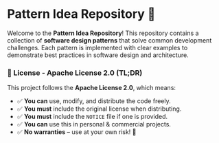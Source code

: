 # Pattern Idea Repository 🧩

Welcome to the **Pattern Idea Repository**! This repository contains a collection of **software design patterns** that solve common development challenges. Each pattern is implemented with clear examples to demonstrate best practices in software design and architecture.

### 📜 License - Apache License 2.0 (TL;DR)

This project follows the **Apache License 2.0**, which means:

- ✅ **You can** use, modify, and distribute the code freely.  
- ✅ **You must** include the original license when distributing.  
- ✅ **You must** include the `NOTICE` file if one is provided.  
- ✅ **You can** use this in personal & commercial projects.  
- ✅ **No warranties** – use at your own risk! 🚀  
